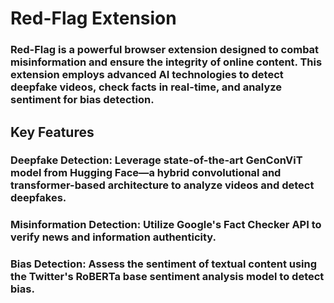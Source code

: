 # Red-Flag Extension

###  Red-Flag is a powerful browser extension designed to combat misinformation and ensure the integrity of online content. This extension employs advanced AI technologies to detect deepfake videos, check facts in real-time, and analyze sentiment for bias detection.

## Key Features
### Deepfake Detection: Leverage state-of-the-art GenConViT model from Hugging Face—a hybrid convolutional and transformer-based architecture to analyze videos and detect deepfakes.
### Misinformation Detection: Utilize Google's Fact Checker API to verify news and information authenticity.
### Bias Detection: Assess the sentiment of textual content using the Twitter's RoBERTa base sentiment analysis model to detect bias.
